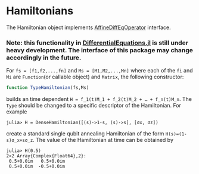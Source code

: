 # Hamiltonians
The Hamiltonian object implements [AffineDiffEqOperator](http://docs.juliadiffeq.org/latest/features/diffeq_operator.html#AffineDiffEqOperator-1) interface.

### Note: this functionality in [DifferentialEquations.jl](http://docs.juliadiffeq.org/latest/) is still under heavy development. The interface of this package may change accordingly in the future.


For `fs = [f1,f2,...,fn]` and `Ms = [M1,M2,...,Mn]` where each of the `fi` and
`Mi` are `Function`(or callable object) and `Matrix`, the following constructor:

```julia
function TypeHamiltonian(fs,Ms)
```
builds an time dependent ``H = f_1(t)M_1 + f_2(t)M_2 + … + f_n(t)M_n``. The `Type` should be changed to a specific descriptor of the Hamiltonian. For example
```julia-repl
julia> H = DenseHamiltonian([(s)->1-s, (s)->s], [σx, σz])
```
create a standard single qubit annealing Hamiltonian of the form ``H(s)=(1-s)σ_x+sσ_z``. The value of the Hamiltonian at time can be obtained by
```julia-repl
julia> H(0.5)
2×2 Array{Complex{Float64},2}:
 0.5+0.0im   0.5+0.0im
 0.5+0.0im  -0.5+0.0im
```
